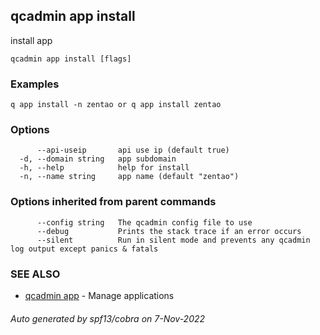 ## qcadmin app install

install app

```
qcadmin app install [flags]
```

### Examples

```
q app install -n zentao or q app install zentao
```

### Options

```
      --api-useip       api use ip (default true)
  -d, --domain string   app subdomain
  -h, --help            help for install
  -n, --name string     app name (default "zentao")
```

### Options inherited from parent commands

```
      --config string   The qcadmin config file to use
      --debug           Prints the stack trace if an error occurs
      --silent          Run in silent mode and prevents any qcadmin log output except panics & fatals
```

### SEE ALSO

* [qcadmin app](qcadmin_app.md)	 - Manage applications

###### Auto generated by spf13/cobra on 7-Nov-2022
